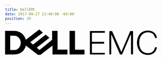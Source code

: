 ```yaml
---
title: DellEMC
date: 2017-09-27 13:40:00 -04:00
position: 29
---
```


<svg version="1.1" id="Layer_1" xmlns="http://www.w3.org/2000/svg" xmlns:xlink="http://www.w3.org/1999/xlink" x="0px" y="0px"
	 viewBox="0 0 1545 257" style="enable-background:new 0 0 1545 257;" xml:space="preserve">
<g id="X7Nr7u.tif">
	<g>
		<path d="M347.3,0c12.4,10.2,24.8,20.5,37.8,31.3c-42.8,32.4-85.4,64.6-128.3,97c9.3,8.1,18.2,15.9,27.6,24.1
			c42.8-33.4,85.5-66.8,128.4-100.4c12.6,10.3,25,20.4,38.2,31.2c-42.5,34-85.2,67.1-128.3,100.6c9.4,8.2,18.4,16.1,27.6,24.1
			c42.9-34.8,85.6-69.3,128.3-104c0-29.8,0-59.6,0-89.8c18.5,0,36.7,0,55.5,0c0,63.1,0,126.2,0,189.9c33.7,0,66.7,0,100.3,0
			c0,16.6,0,32.5,0,48.8c-50.6,0-101,0-152,0c0-29.6,0-59,0-89.5c-2.1,1.4-3.5,2.1-4.7,3.1c-38.5,29.5-76.9,59-115.3,88.5
			c-0.8,0.6-1.4,1.4-2,2.1c-9.3,0-18.5,0-27.8,0c-0.9-1-1.7-2.2-2.8-3c-38.2-29.4-76.5-58.8-114.7-88.1c-1-0.8-2.3-1.3-3.7-2.1
			c-0.3,1.2-0.5,1.9-0.8,2.7c-13.6,47.7-45.7,75.4-93.7,84.5c-13.5,2.6-27.6,1.9-41.4,2.1c-25.3,0.3-50.6,0.2-76,0.3
			c0-80,0-160.1,0-240.1c2.4,0.1,4.8,0.4,7.2,0.4c28.9,0,57.9-0.2,86.8,0.1c9.2,0.1,18.6,0.7,27.5,2.7c42,9.5,70.2,35.4,86.2,74.9
			c1.5,3.8,2.8,7.8,4.2,12c1.7-1.1,3-2,4.3-2.9C257.4,68.7,298.8,36.9,340.2,5c2-1.6,3.9-3.4,5.9-5C346.5,0,346.9,0,347.3,0z
			 M52.1,207.6c14.7,0,28.8,0.1,42.8,0c14.2-0.1,26.7-5,37.6-14c27.4-22.6,35.1-64.5,17.3-95.8c-13-22.9-32.4-35.5-59.4-35.3
			c-10.8,0.1-21.7,0-32.5,0c-1.9,0-3.8,0.2-5.7,0.4C52.1,111.4,52.1,159.1,52.1,207.6z"/>
		<path d="M1544.2,83.3c-1.9,2-4.2,2.8-7,2.6c-3-0.2-6-0.1-8.5-0.1c-3.9-1.9-4.2-5.2-5.1-8.3c-5.1-18-15-32.5-32.3-40.8
			c-30.6-14.6-83-13-110,31.7c-8.7,14.4-13.4,30.1-15.1,46.6c-2.4,23-1.4,45.8,6.7,67.8c10.2,27.6,28.6,46.7,57.7,54.1
			c16.5,4.2,33.2,3.8,49.4-1c24-7.2,37.5-24.3,43.5-48c0.8-3.1,1-6.5,5-8.3c4.9,0.8,10.7-2.1,15.5,2.5c0,1.6,0,3.2,0,4.8
			c-0.6,1.7-1.2,3.3-1.6,5c-8.2,33.6-29.4,54.1-62.8,62.3c-3.8,1-7.7,1.8-11.6,2.7c-10.9,0-21.7,0-32.6,0c-3.8-1-7.7-1.9-11.5-2.9
			c-29.6-7.7-52.4-24.8-65.7-52.4c-20.7-42.8-21.9-87-2.6-130.5c15.7-35.5,44.6-54.8,83.2-59.4c20.3-2.4,40.1,0.1,58.9,8.5
			c22.6,10.2,37.1,27.5,44,51.3c0.8,2.7,1.6,5.4,2.4,8C1544.2,80.8,1544.2,82,1544.2,83.3z"/>
		<path d="M1184.1,225.1c1-2.1,2-4.2,2.9-6.4c27.7-65,55.4-130,83.2-195c1.2-2.9,3-5.5,4.4-8.1c8.6,0,16.4,0,25.1,0
			c0.7,1.7,1.5,3.6,2.1,5.5c0.3,1.1,0.1,2.4,0.1,3.6c0,73,0,146,0,219c0,2,0,4,0,5.7c-5.9,5-15.5,5.2-20.8,0.2
			c0-64.8,0-130.1,0-195.7c-1.6,0-2.7,0-4.2,0c-5.8,13.4-11.6,26.8-17.5,40.2c-21.8,50.3-43.6,100.6-65.4,150.9
			c-1.2,2.9-3.1,5.4-4.5,7.9c-6.4,0-12,0-18.7,0c-1.3-2.2-3.2-4.7-4.5-7.5c-26.9-61.9-53.7-123.8-80.6-185.6c-0.9-2.1-2-4.2-3.5-7.4
			c-1,2.2-1.7,3.1-1.9,4.1c-0.2,1.8-0.1,3.6-0.1,5.4c0,60.7,0,121.5,0,182.2c0,3.4,0.7,7-4,9c-4.6-0.7-10.2,2-15.2-2.8
			c0-1.9,0-3.9,0-5.9c0-73.4,0-146.8,0-220.2c0-2.9-0.8-6.2,3-8.4c7.2,0,15,0,24.1,0c1.3,2.2,3.3,4.9,4.6,7.9
			c25,56.6,49.9,113.2,74.8,169.8c4,9,7.9,18,11.9,27c0.8,1.7,1.8,3.3,2.7,4.9C1182.9,225.3,1183.5,225.2,1184.1,225.1z"/>
		<path d="M656.2,252.8c0-79.8,0-159.1,0-238.7c18.5,0,36.7,0,55.5,0c0,63.5,0,126.5,0,190.2c32.5,0,64.3,0,96.5,0
			c0,16.5,0,32.3,0,48.4C757.6,252.8,707.2,252.8,656.2,252.8z"/>
		<path d="M1012.7,15.7c5.5,3.8,1.8,9.3,3.1,13.2c-1.9,4.6-5.2,4.1-8.4,4.1c-33,0-65.9,0-98.9,0c-7.2,0-14.4,0-22.7,0
			c-0.8,2.1-2.2,4.1-2.2,6.2c-0.1,26.7-0.1,53.5,0,80.2c0,1.9,1.3,3.9,2.1,5.8c40.4,0,80,0,119.3,0c5.8,3.9,2.6,9.4,3.5,13.6
			c-1.7,4.6-5.3,4.2-8.7,4.2c-35.4,0-70.8,0-106.2,0c-2.4,0-4.8,0-8.1,0c-0.7,2.3-1.9,4.4-1.9,6.6c-0.1,26.7-0.1,53.5,0,80.2
			c0,2.2,1.1,4.3,1.7,6.7c3.3,0,5.7,0,8.1,0c38,0,76,0,114,0c3,0,6.2-0.4,8.2,3.4c0,2.9,0,6.3,0,9.6c-1.7,3.8-5,3.5-8.2,3.5
			c-26.1,0-52.3,0-78.4,0c-19.3,0-38.6,0-57.9,0c-3.1,0-6.1,0.2-8.2-4.2c0-1,0-2.9,0-4.9c0-73.2,0-146.4,0-219.6
			c0-3.1-0.7-6.6,3.3-8.7C914.4,15.7,963.3,15.7,1012.7,15.7z"/>
	</g>
</g>
</svg>

